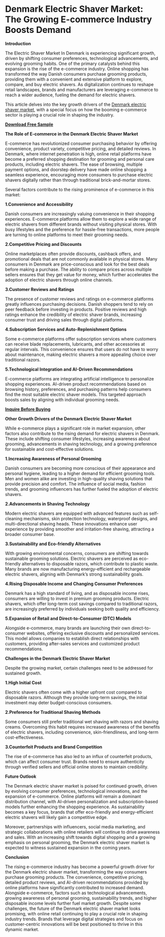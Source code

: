 # Denmark Electric Shaver Market: The Growing E-commerce Industry Boosts Demand

**Introduction**

The Electric Shaver Market In Denmark is experiencing significant growth, driven by shifting consumer preferences, technological advancements, and evolving grooming habits. One of the primary catalysts behind this expansion is the rise of the e-commerce industry. Online shopping has transformed the way Danish consumers purchase grooming products, providing them with a convenient and extensive platform to explore, compare, and buy electric shavers. As digitalization continues to reshape retail landscapes, brands and manufacturers are leveraging e-commerce to reach a wider audience, fueling the demand for electric shavers.

This article delves into the key growth drivers of the [Denmark electric shaver market](https://www.nextmsc.com/report/denmark-electric-shaver-market), with a special focus on how the booming e-commerce sector is playing a crucial role in shaping the industry.

[**Download Free Sample**](https://www.nextmsc.com/denmark-electric-shaver-market/request-sample) 

**The Role of E-commerce in the Denmark Electric Shaver Market**

E-commerce has revolutionized consumer purchasing behavior by offering convenience, product variety, competitive pricing, and detailed reviews. In Denmark, where internet penetration is high, online retail platforms have become a preferred shopping destination for grooming and personal care products, including electric shavers. The ease of browsing, multiple payment options, and doorstep delivery have made online shopping a seamless experience, encouraging more consumers to purchase electric shavers digitally rather than through traditional brick-and-mortar stores.

Several factors contribute to the rising prominence of e-commerce in this market:

**1.Convenience and Accessibility**

Danish consumers are increasingly valuing convenience in their shopping experiences. E-commerce platforms allow them to explore a wide range of electric shavers from different brands without visiting physical stores. With busy lifestyles and the preference for hassle-free transactions, more people are turning to online platforms to meet their grooming needs.

**2.Competitive Pricing and Discounts**

Online marketplaces often provide discounts, cashback offers, and promotional deals that are not commonly available in physical stores. Many consumers in Denmark are price-conscious and look for the best deals before making a purchase. The ability to compare prices across multiple sellers ensures that they get value for money, which further accelerates the adoption of electric shavers through online channels.

**3.Customer Reviews and Ratings**

The presence of customer reviews and ratings on e-commerce platforms greatly influences purchasing decisions. Danish shoppers tend to rely on peer feedback before investing in products. Positive reviews and high ratings enhance the credibility of electric shaver brands, increasing consumer trust and driving sales through digital platforms.

**4.Subscription Services and Auto-Replenishment Options**

Some e-commerce platforms offer subscription services where customers can receive blade replacements, lubricants, and other accessories at regular intervals. This convenience ensures that users do not have to worry about maintenance, making electric shavers a more appealing choice over traditional razors.

**5.Technological Integration and AI-Driven Recommendations**

E-commerce platforms are integrating artificial intelligence to personalize shopping experiences. AI-driven product recommendations based on browsing history, preferences, and purchasing patterns help consumers find the most suitable electric shaver models. This targeted approach boosts sales by aligning with individual grooming needs.

[**Inquire Before Buying**](https://www.nextmsc.com/denmark-electric-shaver-market/inquire-before-buying)  

**Other Growth Drivers of the Denmark Electric Shaver Market**

While e-commerce plays a significant role in market expansion, other factors also contribute to the rising demand for electric shavers in Denmark. These include shifting consumer lifestyles, increasing awareness about grooming, advancements in shaving technology, and a growing preference for sustainable and cost-effective solutions.

**1.Increasing Awareness of Personal Grooming**

Danish consumers are becoming more conscious of their appearance and personal hygiene, leading to a higher demand for efficient grooming tools. Men and women alike are investing in high-quality shaving solutions that provide precision and comfort. The influence of social media, fashion trends, and grooming influencers has further fueled the adoption of electric shavers.

**2.Advancements in Shaving Technology**

Modern electric shavers are equipped with advanced features such as self-cleaning mechanisms, skin protection technology, waterproof designs, and multi-directional shaving heads. These innovations enhance user experience by providing smoother and irritation-free shaving, attracting a broader consumer base.

**3.Sustainability and Eco-friendly Alternatives**

With growing environmental concerns, consumers are shifting towards sustainable grooming solutions. Electric shavers are perceived as eco-friendly alternatives to disposable razors, which contribute to plastic waste. Many brands are now manufacturing energy-efficient and rechargeable electric shavers, aligning with Denmark’s strong sustainability goals.

**4.Rising Disposable Income and Changing Consumer Preferences**

Denmark has a high standard of living, and as disposable income rises, consumers are willing to invest in premium grooming products. Electric shavers, which offer long-term cost savings compared to traditional razors, are increasingly preferred by individuals seeking both quality and efficiency.

**5.Expansion of Retail and Direct-to-Consumer (DTC) Models**

Alongside e-commerce, many brands are launching their own direct-to-consumer websites, offering exclusive discounts and personalized services. This model allows companies to establish direct relationships with customers, providing after-sales services and customized product recommendations.

**Challenges in the Denmark Electric Shaver Market**

Despite the growing market, certain challenges need to be addressed for sustained growth.

**1.High Initial Cost**

Electric shavers often come with a higher upfront cost compared to disposable razors. Although they provide long-term savings, the initial investment may deter budget-conscious consumers.

**2.Preference for Traditional Shaving Methods**

Some consumers still prefer traditional wet shaving with razors and shaving creams. Overcoming this habit requires increased awareness of the benefits of electric shavers, including convenience, skin-friendliness, and long-term cost-effectiveness.

**3.Counterfeit Products and Brand Competition**

The rise of e-commerce has also led to an influx of counterfeit products, which can affect consumer trust. Brands need to ensure authenticity through verified sellers and official online stores to maintain credibility.

**Future Outlook**

The Denmark electric shaver market is poised for continued growth, driven by evolving consumer preferences, technological innovations, and the expansion of e-commerce. Online platforms will remain a dominant distribution channel, with AI-driven personalization and subscription-based models further enhancing the shopping experience. As sustainability becomes a key focus, brands that offer eco-friendly and energy-efficient electric shavers will likely gain a competitive edge.

Moreover, partnerships with influencers, social media marketing, and strategic collaborations with online retailers will continue to drive awareness and sales. With an increasing shift towards digital shopping and a growing emphasis on personal grooming, the Denmark electric shaver market is expected to witness sustained expansion in the coming years.

**Conclusion**

The rising e-commerce industry has become a powerful growth driver for the Denmark electric shaver market, transforming the way consumers purchase grooming products. The convenience, competitive pricing, detailed product reviews, and AI-driven recommendations provided by online platforms have significantly contributed to increased demand. Alongside e-commerce, factors such as technological advancements, growing awareness of personal grooming, sustainability trends, and higher disposable income levels further fuel market growth. Despite some challenges, the future of the Denmark electric shaver market looks promising, with online retail continuing to play a crucial role in shaping industry trends. Brands that leverage digital strategies and focus on customer-centric innovations will be best positioned to thrive in this dynamic market.

